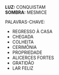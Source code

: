 **LUZ:** CONQUISTAM  
**SOMBRA:** MESMICE

PALAVRAS-CHAVE:
- REGRESSO À CASA
- CHEGADA
- COLHEITA
- CERIMÔNIA
- PROPRIEDADE
- ALICERCES FORTES
- GRATIDÃO
- LAR FELIZ